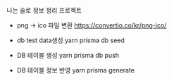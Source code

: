 나는 솔로 정보 정리 프로젝트

- png -> ico 파일 변환
  https://convertio.co/kr/png-ico/

- db test data생성
  yarn prisma db seed

- DB 테이블 생성
  yarn prisma db push

- DB 테이블 정보 반영
  yarn prisma generate

